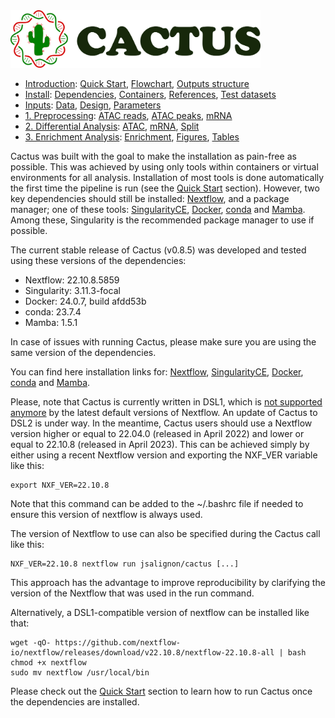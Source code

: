 
<img src="/docs/images/logo_cactus.png" width="400" />

* [Introduction](/README.md): [Quick Start](/docs/1_Intro/Quick_start.md), [Flowchart](/docs/1_Intro/Flowchart.md), [Outputs structure](/docs/1_Intro/Outputs_structure.md)
* [Install](/docs/2_Install/2_Install.md): [Dependencies](/docs/2_Install/Dependencies.md), [Containers](/docs/2_Install/Containers.md), [References](/docs/2_Install/References.md), [Test datasets](/docs/2_Install/Test_datasets.md)
* [Inputs](/docs/3_Inputs/3_Inputs.md): [Data](/docs/3_Inputs/Data.md), [Design](/docs/3_Inputs/Design.md), [Parameters](/docs/3_Inputs/Parameters.md)
* [1. Preprocessing](/docs/4_Prepro/4_Prepro.md): [ATAC reads](/docs/4_Prepro/ATAC_reads.md), [ATAC peaks](/docs/4_Prepro/ATAC_peaks.md), [mRNA](/docs/4_Prepro/mRNA.md)
* [2. Differential Analysis](/docs/5_DA/5_DA.md): [ATAC](/docs/5_DA/DA_ATAC.md), [mRNA](/docs/5_DA/DA_mRNA.md), [Split](/docs/5_DA/Split.md)
* [3. Enrichment Analysis](/docs/6_Enrich/6_Enrich.md): [Enrichment](/docs/6_Enrich/Enrichment.md), [Figures](/docs/6_Enrich/Figures.md), [Tables](/docs/6_Enrich/Tables.md)

[](END_OF_MENU)


Cactus was built with the goal to make the installation as pain-free as possible. This was achieved by using only tools within containers or virtual environments for all analysis. Installation of most tools is done automatically the first time the pipeline is run (see the [Quick Start](/docs/1_Intro/Quick_start.md) section). However, two key dependencies should still be installed: [Nextflow](https://doi.org/10.1038/nbt.3820), and a package manager; one of these tools: [SingularityCE](https://doi.org/10.1371/journal.pone.0177459), [Docker](https://dl.acm.org/doi/10.5555/2600239.2600241), [conda](https://docs.anaconda.com/anaconda/reference/release-notes/) and [Mamba](https://medium.com/@QuantStack/open-software-packaging-for-science-61cecee7fc23). Among these, Singularity is the recommended package manager to use if possible.

The current stable release of Cactus (v0.8.5) was developed and tested using these versions of the dependencies:
 - Nextflow: 22.10.8.5859
 - Singularity: 3.11.3-focal
 - Docker: 24.0.7, build afdd53b
 - conda: 23.7.4 
 - Mamba: 1.5.1

In case of issues with running Cactus, please make sure you are using the same version of the dependencies.

You can find here installation links for: [Nextflow](https://www.nextflow.io/docs/latest/getstarted.html#installation), [SingularityCE](https://docs.sylabs.io/guides/latest/admin-guide/installation.html), [Docker](https://docs.docker.com/get-docker/), [conda](https://docs.conda.io/projects/conda/en/latest/user-guide/install/index.html) and [Mamba](https://mamba.readthedocs.io/en/latest/installation/mamba-installation.html).

Please, note that Cactus is currently written in DSL1, which is [not supported anymore](https://nextflow.io/podcast/2023/ep9_end_of_dsl1_chatting_to_bots.html) by the latest default versions of Nextflow. An update of Cactus to DSL2 is under way.
In the meantime, Cactus users should use a Nextflow version higher or equal to 22.04.0 (released in April 2022) and lower or equal to 22.10.8 (released in April 2023). This can be achieved simply by either using a recent Nextflow version and exporting the NXF_VER variable like this:
```
export NXF_VER=22.10.8
```
Note that this command can be added to the ~/.bashrc file if needed to ensure this version of nextflow is always used.

The version of Nextflow to use can also be specified during the Cactus call like this:
```
NXF_VER=22.10.8 nextflow run jsalignon/cactus [...]
```
This approach has the advantage to improve reproducibility by clarifying the version of the Nextflow that was used in the run command.

Alternatively, a DSL1-compatible version of nextflow can be installed like that:
```
wget -qO- https://github.com/nextflow-io/nextflow/releases/download/v22.10.8/nextflow-22.10.8-all | bash
chmod +x nextflow
sudo mv nextflow /usr/local/bin
```

Please check out the [Quick Start](/docs/1_Intro/Quick_start.md) section to learn how to run Cactus once the dependencies are installed.
